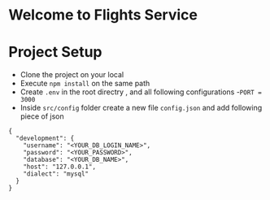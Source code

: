 # Welcome to Flights Service

# Project Setup

- Clone the project on your local
- Execute `npm install` on the same path
- Create `.env` in the root directry , and all following configurations -`PORT = 3000`
- Inside `src/config` folder create a new file `config.json` and add following piece of json

```
{
  "development": {
    "username": "<YOUR_DB_LOGIN_NAME>",
    "password": "<YOUR_PASSWORD>",
    "database": "<YOUR_DB_NAME>",
    "host": "127.0.0.1",
    "dialect": "mysql"
  }
}



```
